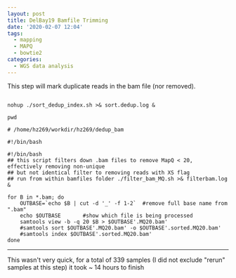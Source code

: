 ```yaml
---
layout: post
title: DelBay19 Bamfile Trimming
date: '2020-02-07 12:04'
tags:
  - mapping
  - MAPQ
  - bowtie2
categories:
  - WGS data analysis
---
```


This step will mark duplicate reads in the bam file (nor removed). 

```shell

nohup ./sort_dedup_index.sh >& sort.dedup.log &

pwd

# /home/hz269/workdir/hz269/dedup_bam

#!/bin/bash

#!/bin/bash
## this script filters down .bam files to remove MapQ < 20, effectively removing non-unique
## but not identical filter to removing reads with XS flag
## run from within bamfiles folder ./filter_bam_MQ.sh >& filterbam.log &

for B in *.bam; do 
    OUTBASE=`echo $B | cut -d '_' -f 1-2`  #remove full base name from ".bam"
    echo $OUTBASE       #show which file is being processed
    samtools view -b -q 20 $B > $OUTBASE'.MQ20.bam'
    #samtools sort $OUTBASE'.MQ20.bam' -o $OUTBASE'.sorted.MQ20.bam'
    #samtools index $OUTBASE'.sorted.MQ20.bam'
done
```
---

This wasn't very quick, for a total of 339 samples (I did not exclude "rerun" samples at this step) it took ~ 14 hours to finish 
